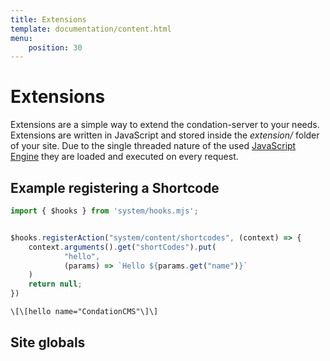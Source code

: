 ```yaml
---
title: Extensions
template: documentation/content.html
menu:
    position: 30
---
```


# Extensions

Extensions are a simple way to extend the condation-server to your needs.
Extensions are written in JavaScript and stored inside the *extension/* folder of your site.
Due to the single threaded nature of the used [JavaScript Engine](https://www.graalvm.org/) they are loaded and executed on every request.


## Example registering a Shortcode

```javascript
import { $hooks } from 'system/hooks.mjs';


$hooks.registerAction("system/content/shortcodes", (context) => {
	context.arguments().get("shortCodes").put(
			"hello",
			(params) => `Hello ${params.get("name")}`
	)
	return null;
})
```

```html
\[\[hello name="CondationCMS"\]\]
```


## Site globals